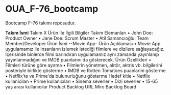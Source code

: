 # OUA_F-76_bootcamp
Bootcamp F-76 takımı reposudur.


**Takım İsmi**
Takım X
Ürün İle İlgili Bilgiler
Takım Elemanları
• John Doe: Product Owner
• Jane Doe: Scrum Master
• Atil Samancıoğlu: Team Member/Developer
Ürün İsmi
--Movie App-
Ürün Açıklaması
• Movie App uygulamamız ile insanların izlemek istediği filmlere ve dizilere
sağlayacağız. İçerisinde binlerce filmi barındıran uygulamamız aynı zamanda
yayınlanıp yayınlanmadığını ve IMDB puanlarını da gösterecek.
Ürün Özellikleri
• Filmleri türüne göre ayırma
• Filmlerin yönetmen, aktör, aktris vb. bilgilerini posteriyle birlikte gösterme
• IMDB ve Rotten Tomatoes puanlarini gösterme
• Netflix'te ve Prime'da bulunurluğunu gösterme
Hedef kitle
• Netflix kullanicilan
• Prime kullanıcıları
• Sinema severler
▪ Dizi severler
• 15-65 yaş arası kullanıcılar
Product Backlog URL
Miro Backlog Board
